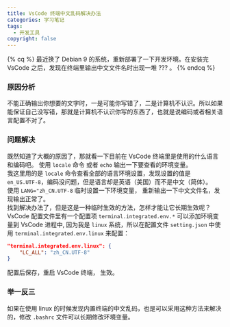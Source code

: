 ```yaml
---
title: VsCode 终端中文乱码解决办法
categories: 学习笔记
tags:
  - 开发工具
copyright: false
---
```

{% cq %}
最近换了 Debian 9 的系统，重新部署了一下开发环境。在安装完 VsCode 之后，发现在终端里输出中文文件名时出现一堆 ??? 。
{% endcq %}
<!-- more -->
### 原因分析
不能正确输出你想要的文字时，一是可能你写错了，二是计算机不认识。所以如果能保证自己没写错，那就是计算机不认识你写的东西了，也就是说编码或者相关语言配置不对了。
### 问题解决
既然知道了大概的原因了，那就看一下目前在 VsCode 终端里是使用的什么语言和编码吧。
使用 `locale` 命令 或者 `echo` 输出一下要查看的环境变量。
<br>
我这里用的是 `locale` 命令查看全部的语言环境设置，发现设置的值是 `en_US.UTF-8`，编码没问题，但是语言却是英语（美国）而不是中文（简体）。
<br>
使用 `LANG="zh_CN.UTF-8` 临时设置一下环境变量， 重新输出一下中文文件名，发现输出正常了。
<br>
找到解决办法了，但是这是一种临时生效的方法，怎样才能让它长期生效呢？
<br>
VsCode 配置文件里有一个配置项 `terminal.integrated.env.*` 可以添加环境变量到 VsCode 进程中, 因为我是 `linux` 系统，所以在配置文件 `setting.json` 中使用 `terminal.integrated.env.linux` 来配置：
``` json
"terminal.integrated.env.linux": {
    "LC_ALL": "zh_CN.UTF-8"
}
```
配置后保存，重启 VsCode 终端， 生效。
### 举一反三
如果在使用 linux 的时候发现内置终端的中文乱码，也是可以采用这种方法来解决的，修改 `.bashrc` 文件可以长期修改环境变量。
